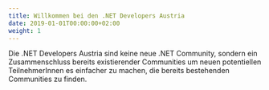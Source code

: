 ```yaml
---
title: Willkommen bei den .NET Developers Austria
date: 2019-01-01T00:00:00+02:00
weight: 1
---
```


Die .NET Developers Austria sind keine neue .NET Community, sondern ein Zusammenschluss bereits existierender Communities um neuen potentiellen TeilnehmerInnen es einfacher zu machen, die bereits bestehenden Communities zu finden.

